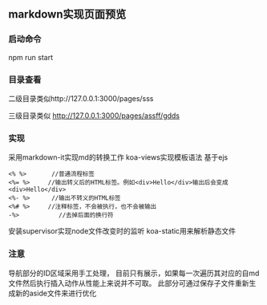 ## markdown实现页面预览
### 启动命令
npm run start

### 目录查看

二级目录类似http://127.0.0.1:3000/pages/sss

三级目录类似 http://127.0.0.1:3000/pages/assff/gdds


### 实现
采用markdown-it实现md的转换工作
koa-views实现模板语法  基于ejs

```ejs
<% %>       //普通流程标签
<%= %>     //输出转义后的HTML标签。例如<div>Hello</div>输出后会变成<div>Hello</div>
<%- %>      //输出不转义的HTML标签
<%# %>     //注释标签，不会被执行，也不会被输出
-%>           //去掉后面的换行符
```

安装supervisor实现node文件改变时的监听
koa-static用来解析静态文件


### 注意
导航部分的ID区域采用手工处理， 目前只有展示，如果每一次遍历其对应的自md文件然后执行插入动作从性能上来说并不可取。  此部分可通过保存子文件重新生成新的aside文件来进行优化